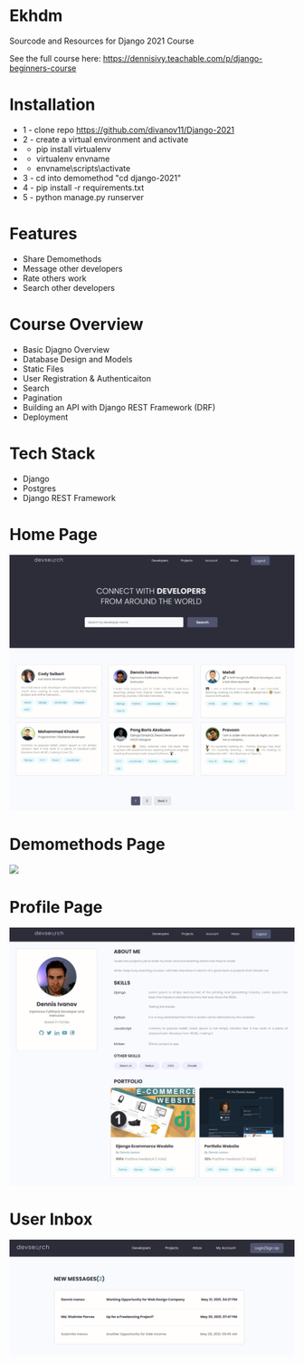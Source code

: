 # Ekhdm
Sourcode and Resources for Django 2021 Course

See the full course here: https://dennisivy.teachable.com/p/django-beginners-course


# Installation
* 1 - clone repo https://github.com/divanov11/Django-2021
* 2 - create a virtual environment and activate
*  - pip install virtualenv
*  - virtualenv envname
*  - envname\scripts\activate
* 3 - cd into demomethod "cd django-2021"
* 4 - pip install -r requirements.txt
* 5 - python manage.py runserver



# Features
* Share Demomethods
* Message other developers
* Rate others work
* Search other developers

# Course Overview
* Basic Djagno Overview
* Database Design and Models
* Static Files
* User Registration & Authenticaiton
* Search
* Pagination
* Building an API with Django REST Framework (DRF)
* Deployment

# Tech Stack
* Django
* Postgres
* Django REST Framework

# Home Page
<img src="./resources/images/Devsearch Home.jpg">  


# Demomethods Page
<img src="./resources/images/Ekhdm Demomethods.jpg">  

# Profile Page
<img src="./resources/images/Devsearch Profile.jpg">  

# User Inbox
<img src="./resources/images/Devsearch Inbox.jpg">  

[comment]: <> (celery beat -A ekhdm -l info --pidfile=)

[comment]: <> (PS C:\Users\i\Desktop\Ekhdm> celery -A ekhdm worker --pool=solo -l info)
